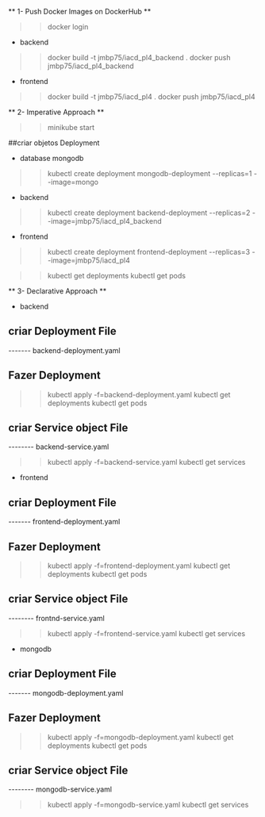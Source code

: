 ** 1- Push Docker Images on DockerHub **

>> docker login

* backend

>> docker build -t jmbp75/iacd_pl4_backend .
>> docker push jmbp75/iacd_pl4_backend

* frontend

>> docker build -t jmbp75/iacd_pl4 .
>> docker push jmbp75/iacd_pl4

** 2- Imperative Approach **

>> minikube start

##criar objetos Deployment

* database mongodb

>> kubectl create deployment mongodb-deployment --replicas=1 --image=mongo

* backend

>> kubectl create deployment backend-deployment --replicas=2 --image=jmbp75/iacd_pl4_backend

* frontend

>> kubectl create deployment frontend-deployment --replicas=3 --image=jmbp75/iacd_pl4

>> kubectl get deployments
>> kubectl get pods


** 3- Declarative Approach **

* backend 

## criar Deployment File
------- backend-deployment.yaml

## Fazer Deployment

>> kubectl apply -f=backend-deployment.yaml
>> kubectl get deployments
>> kubectl get pods

## criar Service object File
-------- backend-service.yaml

>> kubectl apply -f=backend-service.yaml
>> kubectl get services 

* frontend

## criar Deployment File
------- frontend-deployment.yaml

## Fazer Deployment

>> kubectl apply -f=frontend-deployment.yaml
>> kubectl get deployments
>> kubectl get pods

## criar Service object File
-------- frontnd-service.yaml

>> kubectl apply -f=frontend-service.yaml
>> kubectl get services 

* mongodb

## criar Deployment File
------- mongodb-deployment.yaml

## Fazer Deployment

>> kubectl apply -f=mongodb-deployment.yaml
>> kubectl get deployments
>> kubectl get pods

## criar Service object File
-------- mongodb-service.yaml

>> kubectl apply -f=mongodb-service.yaml
>> kubectl get services 